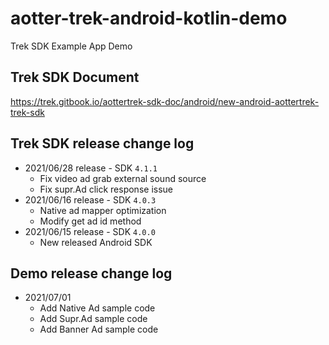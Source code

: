 # aotter-trek-android-kotlin-demo
Trek SDK Example App Demo

## Trek SDK Document
https://trek.gitbook.io/aottertrek-sdk-doc/android/new-android-aottertrek-trek-sdk

## Trek SDK release change log
- 2021/06/28 release - SDK `4.1.1`
    - Fix video ad grab external sound source
    - Fix supr.Ad click response issue
- 2021/06/16 release - SDK `4.0.3`
    - Native ad mapper optimization
    - Modify get ad id method
- 2021/06/15 release - SDK `4.0.0`
    - New released Android SDK

## Demo release change log
- 2021/07/01 
    - Add Native Ad sample code 
    - Add Supr.Ad sample code
    - Add Banner Ad sample code


